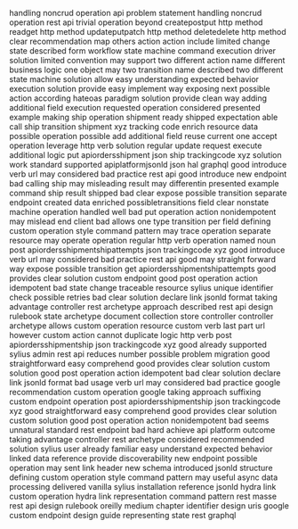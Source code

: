 handling noncrud operation api problem statement handling noncrud operation rest api trivial operation beyond createpostput http method readget http method updateputpatch http method deletedelete http method clear recommendation map others action action include limited change state described form workflow state machine command execution driver solution limited convention may support two different action name different business logic one object may two transition name described two different state machine solution allow easy understanding expected behavior execution solution provide easy implement way exposing next possible action according hateoas paradigm solution provide clean way adding additional field execution requested operation considered presented example making ship operation shipment ready shipped expectation able call ship transition shipment xyz tracking code enrich resource data possible operation possible add additional field reuse current one accept operation leverage http verb solution regular update request execute additional logic put apiordersshipment json ship trackingcode xyz solution work standard supported apiplatformjsonld json hal graphql good introduce verb url may considered bad practice rest api good introduce new endpoint bad calling ship may misleading result may differentin presented example command ship result shipped bad clear expose possible transition separate endpoint created data enriched possibletransitions field clear nonstate machine operation handled well bad put operation action nonidempotent may mislead end client bad allows one type transition per field defining custom operation style command pattern may trace operation separate resource may operate operation regular http verb operation named noun post apiordersshipmentshipattempts json trackingcode xyz good introduce verb url may considered bad practice rest api good may straight forward way expose possible transition get apiordersshipmentshipattempts good provides clear solution custom endpoint good post operation action idempotent bad state change traceable resource sylius unique identifier check possible retries bad clear solution declare link jsonld format taking advantage controller rest archetype approach described rest api design rulebook state archetype document collection store controller controller archetype allows custom operation resource custom verb last part url however custom action cannot duplicate logic http verb post apiordersshipmentship json trackingcode xyz good already supported sylius admin rest api reduces number possible problem migration good straightforward easy comprehend good provides clear solution custom solution good post operation action idempotent bad clear solution declare link jsonld format bad usage verb url may considered bad practice google recommendation custom operation google taking approach suffixing custom endpoint operation post apiordersshipmentship json trackingcode xyz good straightforward easy comprehend good provides clear solution custom solution good post operation action nonidempotent bad seems unnatural standard rest endpoint bad hard achieve api platform outcome taking advantage controller rest archetype considered recommended solution sylius user already familiar easy understand expected behavior linked data reference provide discoverability new endpoint possible operation may sent link header new schema introduced jsonld structure defining custom operation style command pattern may useful async data processing delivered vanilla sylius installation reference jsonld hydra link custom operation hydra link representation command pattern rest masse rest api design rulebook oreilly medium chapter identifier design uris google custom endpoint design guide representing state rest graphql